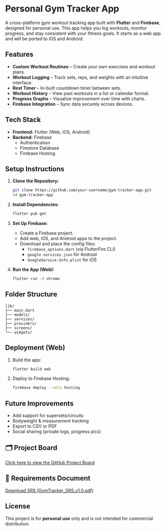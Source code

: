 # Personal Gym Tracker App

A cross-platform gym workout tracking app built with **Flutter** and **Firebase**, designed for personal use. This app helps you log workouts, monitor progress, and stay consistent with your fitness goals. It starts as a web app and will be ported to iOS and Android.

## Features

- **Custom Workout Routines** – Create your own exercises and workout plans.
- **Workout Logging** – Track sets, reps, and weights with an intuitive interface.
- **Rest Timer** – In-built countdown timer between sets.
- **Workout History** – View past workouts in a list or calendar format.
- **Progress Graphs** – Visualize improvement over time with charts.
- **Firebase Integration** – Sync data securely across devices.

## Tech Stack

- **Frontend:** Flutter (Web, iOS, Android)
- **Backend:** Firebase
  - Authentication
  - Firestore Database
  - Firebase Hosting

## Setup Instructions

1. **Clone the Repository:**
   ```bash
   git clone https://github.com/your-username/gym-tracker-app.git
   cd gym-tracker-app
   ```

2. **Install Dependencies:**
   ```bash
   flutter pub get
   ```

3. **Set Up Firebase:**
   - Create a Firebase project.
   - Add web, iOS, and Android apps to the project.
   - Download and place the config files:
     - `firebase_options.dart` (via FlutterFire CLI)
     - `google-services.json` for Android
     - `GoogleService-Info.plist` for iOS

4. **Run the App (Web):**
   ```bash
   flutter run -d chrome
   ```

## Folder Structure

```
lib/
├── main.dart
├── models/
├── services/
├── providers/
├── screens/
└── widgets/
```

## Deployment (Web)

1. Build the app:
   ```bash
   flutter build web
   ```

2. Deploy to Firebase Hosting:
   ```bash
   firebase deploy --only hosting
   ```

## Future Improvements

- Add support for supersets/circuits
- Bodyweight & measurement tracking
- Export to CSV or PDF
- Social sharing (private logs, progress pics)

## 🗂 Project Board
[Click here to view the GitHub Project Board](https://github.com/users/swesan123/projects/7)

## 📄 Requirements Document
[Download SRS (GymTracker_SRS_v1.0.pdf)](https://github.com/swesan123/gym-app/blob/main/docs/GymTracker_SRS_v1.0.pdf)

## License

This project is for **personal use** only and is not intended for commercial distribution.

